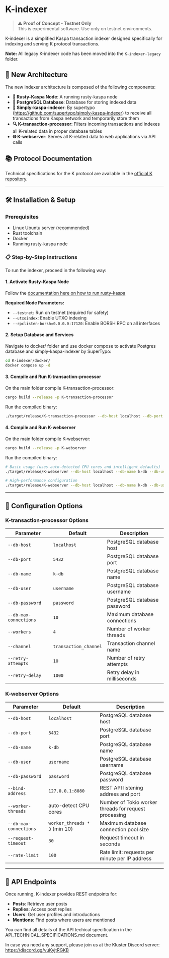 # K-indexer

> **⚠️ Proof of Concept - Testnet Only**  
> This is experimental software. Use only on testnet environments.

K-indexer is a simplified Kaspa transaction indexer designed specifically for indexing and serving K protocol transactions.

**Note:** All legacy K-indexer code has been moved into the `K-indexer-legacy` folder.

## 🚀 New Architecture

The new indexer architecture is composed of the following components:

- **🔗 Rusty-Kaspa Node**: A running rusty-kaspa node
- **💾 PostgreSQL Database**: Database for storing indexed data
- **📡 Simply-kaspa-indexer**: By supertypo (https://github.com/supertypo/simply-kaspa-indexer) to receive all transactions from Kaspa network and temporarily store them
- **🔍 K-transaction-processor**: Filters incoming transactions and indexes all K-related data in proper database tables
- **🌐 K-webserver**: Serves all K-related data to web applications via API calls

## 📚 Protocol Documentation

Technical specifications for the K protocol are available in the [official K repository](https://github.com/thesheepcat/K).

---

## 🛠️ Installation & Setup

### Prerequisites

- Linux Ubuntu server (recommended)
- Rust toolchain
- Docker
- Running rusty-kaspa node

### 📋 Step-by-Step Instructions

To run the indexer, proceed in the following way:

#### 1. **Activate Rusty-Kaspa Node**
Follow the [documentation here on how to run rusty-kaspa](https://kaspa.aspectron.org/running-rusty-kaspa.html)

**Required Node Parameters:**
- `--testnet`: Run on testnet (required for safety)
- `--utxoindex`: Enable UTXO indexing
- `--rpclisten-borsh=0.0.0.0:17120`: Enable BORSH RPC on all interfaces

#### 2. **Setup Database and Services**
Navigate to docker/ folder and use docker compose to activate Postgres database and simply-kaspa-indexer by SuperTypo:

```bash
cd K-indexer/docker/
docker compose up -d
```

#### 3. **Compile and Run K-transaction-processor**
On the main folder compile K-transaction-processor:
```bash
cargo build --release -p K-transaction-processor
```

Run the compiled binary:
```bash
./target/release/K-transaction-processor --db-host localhost --db-port 5432 --db-name k-db --db-user username --db-password password --db-max-connections 10 --workers 4 --channel transaction_channel --retry-attempts 10 --retry-delay 1000
```

#### 4. **Compile and Run K-webserver**
On the main folder compile K-webserver:
```bash
cargo build --release -p K-webserver
```

Run the compiled binary:
```bash
# Basic usage (uses auto-detected CPU cores and intelligent defaults)
./target/release/K-webserver --db-host localhost --db-name k-db --db-user username --db-password password --bind-address 0.0.0.0:3000

# High-performance configuration
./target/release/K-webserver --db-host localhost --db-name k-db --db-user username --db-password password --bind-address 0.0.0.0:3000 --worker-threads 16 --db-max-connections 50 --request-timeout 45 --rate-limit 500
```

---

## 🔧 Configuration Options

### K-transaction-processor Options
| Parameter | Default | Description |
|-----------|---------|-------------|
| `--db-host` | `localhost` | PostgreSQL database host |
| `--db-port` | `5432` | PostgreSQL database port |
| `--db-name` | `k-db` | PostgreSQL database name |
| `--db-user` | `username` | PostgreSQL database username |
| `--db-password` | `password` | PostgreSQL database password |
| `--db-max-connections` | `10` | Maximum database connections |
| `--workers` | `4` | Number of worker threads |
| `--channel` | `transaction_channel` | Transaction channel name |
| `--retry-attempts` | `10` | Number of retry attempts |
| `--retry-delay` | `1000` | Retry delay in milliseconds |

### K-webserver Options
| Parameter | Default | Description |
|-----------|---------|-------------|
| `--db-host` | `localhost` | PostgreSQL database host |
| `--db-port` | `5432` | PostgreSQL database port |
| `--db-name` | `k-db` | PostgreSQL database name |
| `--db-user` | `username` | PostgreSQL database username |
| `--db-password` | `password` | PostgreSQL database password |
| `--bind-address` | `127.0.0.1:8080` | REST API listening address and port |
| `--worker-threads` | auto-detect CPU cores | Number of Tokio worker threads for request processing |
| `--db-max-connections` | `worker_threads * 3` (min 10) | Maximum database connection pool size |
| `--request-timeout` | `30` | Request timeout in seconds |
| `--rate-limit` | `100` | Rate limit: requests per minute per IP address |

---

## 📖 API Endpoints

Once running, K-indexer provides REST endpoints for:
- **Posts**: Retrieve user posts
- **Replies**: Access post replies  
- **Users**: Get user profiles and introductions
- **Mentions**: Find posts where users are mentioned

You can find all details of the API techical specification in the API_TECHNICAL_SPECIFICATIONS.md document.

In case you need any support, please join us at the Kluster Discord server: https://discord.gg/vuKyjtRGKB

